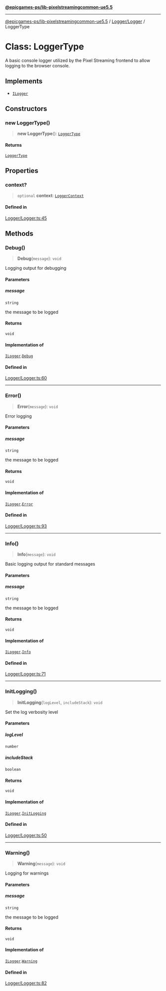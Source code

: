 [**@epicgames-ps/lib-pixelstreamingcommon-ue5.5**](../../../README.md)

***

[@epicgames-ps/lib-pixelstreamingcommon-ue5.5](../../../README.md) / [Logger/Logger](../README.md) / LoggerType

# Class: LoggerType

A basic console logger utilized by the Pixel Streaming frontend to allow
logging to the browser console.

## Implements

- [`ILogger`](../interfaces/ILogger.md)

## Constructors

### new LoggerType()

> **new LoggerType**(): [`LoggerType`](LoggerType.md)

#### Returns

[`LoggerType`](LoggerType.md)

## Properties

### context?

> `optional` **context**: [`LoggerContext`](LoggerContext.md)

#### Defined in

[Logger/Logger.ts:45](https://github.com/mcottontensor/PixelStreamingInfrastructure/blob/80aa060d880a8c194a04b83f18bd1ee360ab20e1/Common/src/Logger/Logger.ts#L45)

## Methods

### Debug()

> **Debug**(`message`): `void`

Logging output for debugging

#### Parameters

##### message

`string`

the message to be logged

#### Returns

`void`

#### Implementation of

[`ILogger`](../interfaces/ILogger.md).[`Debug`](../interfaces/ILogger.md#debug)

#### Defined in

[Logger/Logger.ts:60](https://github.com/mcottontensor/PixelStreamingInfrastructure/blob/80aa060d880a8c194a04b83f18bd1ee360ab20e1/Common/src/Logger/Logger.ts#L60)

***

### Error()

> **Error**(`message`): `void`

Error logging

#### Parameters

##### message

`string`

the message to be logged

#### Returns

`void`

#### Implementation of

[`ILogger`](../interfaces/ILogger.md).[`Error`](../interfaces/ILogger.md#error)

#### Defined in

[Logger/Logger.ts:93](https://github.com/mcottontensor/PixelStreamingInfrastructure/blob/80aa060d880a8c194a04b83f18bd1ee360ab20e1/Common/src/Logger/Logger.ts#L93)

***

### Info()

> **Info**(`message`): `void`

Basic logging output for standard messages

#### Parameters

##### message

`string`

the message to be logged

#### Returns

`void`

#### Implementation of

[`ILogger`](../interfaces/ILogger.md).[`Info`](../interfaces/ILogger.md#info)

#### Defined in

[Logger/Logger.ts:71](https://github.com/mcottontensor/PixelStreamingInfrastructure/blob/80aa060d880a8c194a04b83f18bd1ee360ab20e1/Common/src/Logger/Logger.ts#L71)

***

### InitLogging()

> **InitLogging**(`logLevel`, `includeStack`): `void`

Set the log verbosity level

#### Parameters

##### logLevel

`number`

##### includeStack

`boolean`

#### Returns

`void`

#### Implementation of

[`ILogger`](../interfaces/ILogger.md).[`InitLogging`](../interfaces/ILogger.md#initlogging)

#### Defined in

[Logger/Logger.ts:50](https://github.com/mcottontensor/PixelStreamingInfrastructure/blob/80aa060d880a8c194a04b83f18bd1ee360ab20e1/Common/src/Logger/Logger.ts#L50)

***

### Warning()

> **Warning**(`message`): `void`

Logging for warnings

#### Parameters

##### message

`string`

the message to be logged

#### Returns

`void`

#### Implementation of

[`ILogger`](../interfaces/ILogger.md).[`Warning`](../interfaces/ILogger.md#warning)

#### Defined in

[Logger/Logger.ts:82](https://github.com/mcottontensor/PixelStreamingInfrastructure/blob/80aa060d880a8c194a04b83f18bd1ee360ab20e1/Common/src/Logger/Logger.ts#L82)
